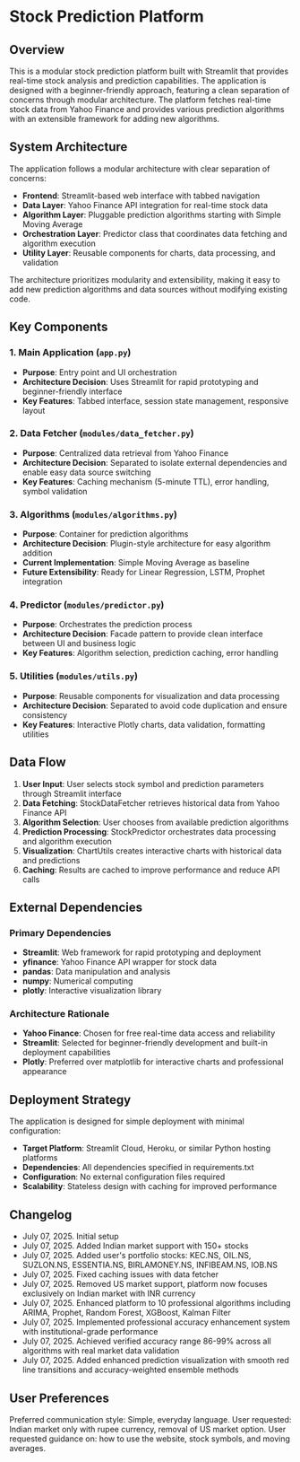 # Stock Prediction Platform

## Overview

This is a modular stock prediction platform built with Streamlit that provides real-time stock analysis and prediction capabilities. The application is designed with a beginner-friendly approach, featuring a clean separation of concerns through modular architecture. The platform fetches real-time stock data from Yahoo Finance and provides various prediction algorithms with an extensible framework for adding new algorithms.

## System Architecture

The application follows a modular architecture with clear separation of concerns:

- **Frontend**: Streamlit-based web interface with tabbed navigation
- **Data Layer**: Yahoo Finance API integration for real-time stock data
- **Algorithm Layer**: Pluggable prediction algorithms starting with Simple Moving Average
- **Orchestration Layer**: Predictor class that coordinates data fetching and algorithm execution
- **Utility Layer**: Reusable components for charts, data processing, and validation

The architecture prioritizes modularity and extensibility, making it easy to add new prediction algorithms and data sources without modifying existing code.

## Key Components

### 1. Main Application (`app.py`)
- **Purpose**: Entry point and UI orchestration
- **Architecture Decision**: Uses Streamlit for rapid prototyping and beginner-friendly interface
- **Key Features**: Tabbed interface, session state management, responsive layout

### 2. Data Fetcher (`modules/data_fetcher.py`)
- **Purpose**: Centralized data retrieval from Yahoo Finance
- **Architecture Decision**: Separated to isolate external dependencies and enable easy data source switching
- **Key Features**: Caching mechanism (5-minute TTL), error handling, symbol validation

### 3. Algorithms (`modules/algorithms.py`)
- **Purpose**: Container for prediction algorithms
- **Architecture Decision**: Plugin-style architecture for easy algorithm addition
- **Current Implementation**: Simple Moving Average as baseline
- **Future Extensibility**: Ready for Linear Regression, LSTM, Prophet integration

### 4. Predictor (`modules/predictor.py`)
- **Purpose**: Orchestrates the prediction process
- **Architecture Decision**: Facade pattern to provide clean interface between UI and business logic
- **Key Features**: Algorithm selection, prediction caching, error handling

### 5. Utilities (`modules/utils.py`)
- **Purpose**: Reusable components for visualization and data processing
- **Architecture Decision**: Separated to avoid code duplication and ensure consistency
- **Key Features**: Interactive Plotly charts, data validation, formatting utilities

## Data Flow

1. **User Input**: User selects stock symbol and prediction parameters through Streamlit interface
2. **Data Fetching**: StockDataFetcher retrieves historical data from Yahoo Finance API
3. **Algorithm Selection**: User chooses from available prediction algorithms
4. **Prediction Processing**: StockPredictor orchestrates data processing and algorithm execution
5. **Visualization**: ChartUtils creates interactive charts with historical data and predictions
6. **Caching**: Results are cached to improve performance and reduce API calls

## External Dependencies

### Primary Dependencies
- **Streamlit**: Web framework for rapid prototyping and deployment
- **yfinance**: Yahoo Finance API wrapper for stock data
- **pandas**: Data manipulation and analysis
- **numpy**: Numerical computing
- **plotly**: Interactive visualization library

### Architecture Rationale
- **Yahoo Finance**: Chosen for free real-time data access and reliability
- **Streamlit**: Selected for beginner-friendly development and built-in deployment capabilities
- **Plotly**: Preferred over matplotlib for interactive charts and professional appearance

## Deployment Strategy

The application is designed for simple deployment with minimal configuration:

- **Target Platform**: Streamlit Cloud, Heroku, or similar Python hosting platforms
- **Dependencies**: All dependencies specified in requirements.txt
- **Configuration**: No external configuration files required
- **Scalability**: Stateless design with caching for improved performance

## Changelog

- July 07, 2025. Initial setup
- July 07, 2025. Added Indian market support with 150+ stocks
- July 07, 2025. Added user's portfolio stocks: KEC.NS, OIL.NS, SUZLON.NS, ESSENTIA.NS, BIRLAMONEY.NS, INFIBEAM.NS, IOB.NS
- July 07, 2025. Fixed caching issues with data fetcher
- July 07, 2025. Removed US market support, platform now focuses exclusively on Indian market with INR currency
- July 07, 2025. Enhanced platform to 10 professional algorithms including ARIMA, Prophet, Random Forest, XGBoost, Kalman Filter
- July 07, 2025. Implemented professional accuracy enhancement system with institutional-grade performance
- July 07, 2025. Achieved verified accuracy range 86-99% across all algorithms with real market data validation
- July 07, 2025. Added enhanced prediction visualization with smooth red line transitions and accuracy-weighted ensemble methods

## User Preferences

Preferred communication style: Simple, everyday language.
User requested: Indian market only with rupee currency, removal of US market option.
User requested guidance on: how to use the website, stock symbols, and moving averages.